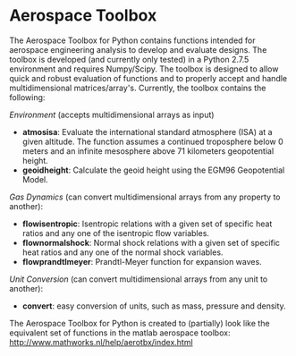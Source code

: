 Aerospace Toolbox
================

The Aerospace Toolbox for Python contains functions intended for aerospace engineering analysis to develop and evaluate designs. The toolbox is developed (and currently only tested) in a Python 2.7.5 environment and requires Numpy/Scipy. The toolbox is designed to allow quick and robust evaluation of functions and to properly accept and handle multidimensional matrices/array's. Currently, the toolbox contains the following:


*Environment* (accepts multidimensional arrays as input)
- **atmosisa**: Evaluate the international standard atmosphere (ISA) at a given altitude. The function assumes a continued troposphere below 0 meters and an infinite mesosphere above 71 kilometers geopotential height.
- **geoidheight**: Calculate the geoid height using the EGM96 Geopotential Model.

*Gas Dynamics* (can convert multidimensional arrays from any property to another):
- **flowisentropic**: Isentropic relations with a given set of specific heat ratios and any one of the isentropic flow variables.
- **flownormalshock**: Normal shock relations with a given set of specific heat ratios and any one of the normal shock variables.
- **flowprandtlmeyer**: Prandtl-Meyer function for expansion waves.

*Unit Conversion* (can convert multidimensional arrays from any unit to another):
- **convert**: easy conversion of units, such as mass, pressure and density.


The Aerospace Toolbox for Python is created to (partially) look like the equivalent set of functions in the matlab aerospace toolbox: http://www.mathworks.nl/help/aerotbx/index.html
